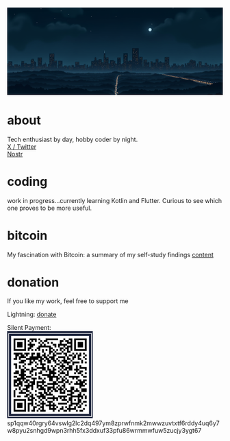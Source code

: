 <img src="picture/header.png" /> <br />
# about
Tech enthusiast by day, hobby coder by night. <br />
[X / Twitter](https://x.com/gn8dev/) <br />
[Nostr](https://primal.net/p/npub1uxccf5wkt5nwl5knmgxx423awcncjsgaa5vgvgnm9up20trxy2ds200wp8) <br >
# coding
work in progress...currently learning Kotlin and Flutter. Curious to see which one proves to be more useful.
# bitcoin 
My fascination with Bitcoin: a summary of my self-study findings
[content](https://github.com/romangn8/bitcoin-content/wiki/)
# donation
If you like my work, feel free to support me <br />

Lightning: [donate](https://getalby.com/p/gn8dev/) <br />

Silent Payment: <br />
<img src="picture/sp_bitcoin.png" width="200" /> <br />
sp1qqw40rgry64vswlg2lc2dq497ym8zprwfnmk2mwwzuvtxtf6rddy4uq6y7w8pyu2snhgd9wpn3rhh5fx3ddxuf33pfu86wrmmwfuw5zucjy3ygt67
